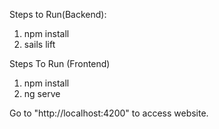 Steps to Run(Backend):
1. npm install
2. sails lift

Steps To Run (Frontend)
1. npm install
2. ng serve

 Go to "http://localhost:4200" to access website.



